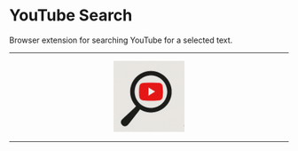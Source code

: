 # YouTube Search
Browser extension for searching YouTube for a selected text.
***

<p align="center">
<a href="https://addons.mozilla.org/en-US/developers/addon/youtube-search-menu/"><img src="https://raw.githubusercontent.com/loopalu/youtube-search/refs/heads/main/Firefox%20extension/icons/icon128.png" alt="Get YouTube Search for Firefox"></a> 
</p>

***

